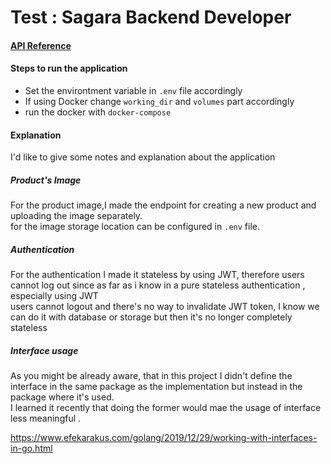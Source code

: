 <h1>Test : Sagara Backend Developer </h1>


<h4><a href='https://documenter.getpostman.com/view/3324866/UV5RnLgi'>API Reference</a></h4>


<h4>Steps to run the application</h4>
<ul>
  <li>Set the environtment variable in <code>.env</code> file accordingly </li>
  <li>If using Docker change <code>working_dir</code> and <code>volumes</code> part accordingly </li>
  <li>run the docker with <code>docker-compose</code> </li>
</ul>

<h4>Explanation</h4>

I'd like to give some notes and explanation about the application

<h5>Product's Image</h5>

For the product image,I made the endpoint for creating a new product and uploading the image separately.<br>
for the image storage location can be configured in <code>.env</code> file.

<h5>Authentication</h5>

For the authentication I made it stateless by using JWT, therefore users cannot log out since as far as i know in a pure stateless authentication , especially using JWT<br>
users cannot logout and there's no way to invalidate JWT token, I know we can do it with database or storage but then it's no longer completely stateless

<h5>Interface usage</h5>

As you might be already aware, that in this project I didn't define the interface in the same package as the implementation but instead in the package where it's used. <br>
I learned it recently that doing the former would mae the usage of interface less meaningful . 

https://www.efekarakus.com/golang/2019/12/29/working-with-interfaces-in-go.html













